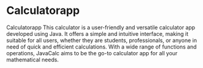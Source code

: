 # Calculatorapp
Calculatorapp
This calculator  is a user-friendly and versatile calculator app developed using Java. It offers a simple and intuitive interface, making it suitable for all users, whether they are students, professionals, or anyone in need of quick and efficient calculations. With a wide range of functions and operations, JavaCalc aims to be the go-to calculator app for all your mathematical needs.
